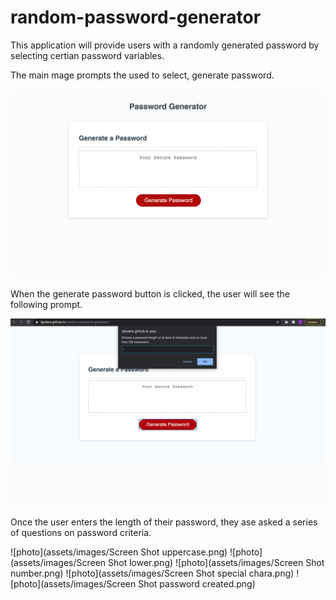 # random-password-generator

This application will provide users with a randomly generated password by selecting certian password variables.

The main mage prompts the used to select, generate password. 

![photo](assets/images/password-generator.png)

When the generate password button is clicked, the user will see the following prompt.

![photo](assets/images/screen-shot-password.png)

Once the user enters the length of their password, they ase asked a series of questions on password criteria.

![photo](assets/images/Screen Shot uppercase.png)
![photo](assets/images/Screen Shot lower.png)
![photo](assets/images/Screen Shot number.png)
![photo](assets/images/Screen Shot special chara.png)
![photo](assets/images/Screen Shot password created.png)



